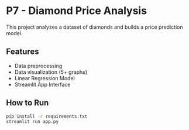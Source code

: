 # P7 - Diamond Price Analysis

This project analyzes a dataset of diamonds and builds a price prediction model.

## Features

- Data preprocessing
- Data visualization (5+ graphs)
- Linear Regression Model
- Streamlit App Interface

## How to Run

```bash
pip install -r requirements.txt
streamlit run app.py

